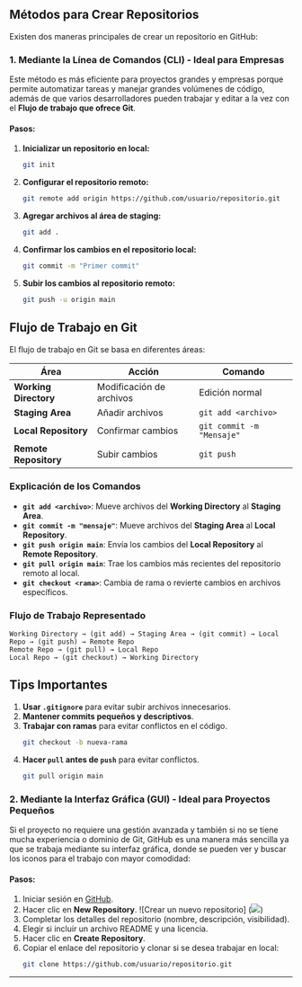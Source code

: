 ## Métodos para Crear Repositorios

Existen dos maneras principales de crear un repositorio en GitHub:

### 1. Mediante la Línea de Comandos (CLI) - Ideal para Empresas

Este método es más eficiente para proyectos grandes y empresas porque permite automatizar tareas y manejar grandes volúmenes de código, además de que varios desarrolladores pueden trabajar y editar a la vez con el **Flujo de trabajo que ofrece Git**.

#### Pasos:
1. **Inicializar un repositorio en local:**
   ```bash
   git init
   ```
2. **Configurar el repositorio remoto:**
   ```bash
   git remote add origin https://github.com/usuario/repositorio.git
   ```
3. **Agregar archivos al área de staging:**
   ```bash
   git add .
   ```
4. **Confirmar los cambios en el repositorio local:**
   ```bash
   git commit -m "Primer commit"
   ```
5. **Subir los cambios al repositorio remoto:**
   ```bash
   git push -u origin main
   ```

## Flujo de Trabajo en Git

El flujo de trabajo en Git se basa en diferentes áreas:

| **Área**            | **Acción**               | **Comando**            |
|---------------------|-------------------------|------------------------|
| **Working Directory** | Modificación de archivos | Edición normal        |
| **Staging Area**    | Añadir archivos          | `git add <archivo>`   |
| **Local Repository**| Confirmar cambios       | `git commit -m "Mensaje"` |
| **Remote Repository** | Subir cambios          | `git push`             |


### Explicación de los Comandos 

- **`git add <archivo>`**: Mueve archivos del **Working Directory** al **Staging Area**.
- **`git commit -m "mensaje"`**: Mueve archivos del **Staging Area** al **Local Repository**.
- **`git push origin main`**: Envía los cambios del **Local Repository** al **Remote Repository**.
- **`git pull origin main`**: Trae los cambios más recientes del repositorio remoto al local.
- **`git checkout <rama>`**: Cambia de rama o revierte cambios en archivos específicos.

### Flujo de Trabajo Representado

```plaintext
Working Directory → (git add) → Staging Area → (git commit) → Local Repo → (git push) → Remote Repo
Remote Repo → (git pull) → Local Repo
Local Repo → (git checkout) → Working Directory
```

## Tips Importantes

1. **Usar `.gitignore`** para evitar subir archivos innecesarios.
2. **Mantener commits pequeños y descriptivos**.
3. **Trabajar con ramas** para evitar conflictos en el código.
   ```bash
   git checkout -b nueva-rama
   ```
4. **Hacer `pull` antes de `push`** para evitar conflictos.
   ```bash
   git pull origin main
   ```

### 2. Mediante la Interfaz Gráfica (GUI) - Ideal para Proyectos Pequeños

Si el proyecto no requiere una gestión avanzada y también si no se tiene mucha experiencia o dominio de Git, GitHub es una manera más sencilla ya que se trabaja mediante su interfaz gráfica, donde se pueden ver y buscar los iconos para el trabajo con mayor comodidad:

#### Pasos:
1. Iniciar sesión en [GitHub](https://github.com/).
2. Hacer clic en **New Repository**.
   ![Crear un nuevo repositorio] (<image src="/Laboratorios/Laboratorio 1 - Git y Github/Milagros/New_repository.jpeg" >) 
4. Completar los detalles del repositorio (nombre, descripción, visibilidad).
5. Elegir si incluir un archivo README y una licencia.
6. Hacer clic en **Create Repository**.
7. Copiar el enlace del repositorio y clonar si se desea trabajar en local:
   ```bash
   git clone https://github.com/usuario/repositorio.git
   ```

---


